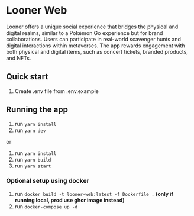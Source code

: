 # Looner Web 
Looner offers a unique social experience that bridges the physical and digital realms, similar to a Pokémon Go experience but for brand collaborations. Users can participate in real-world scavenger hunts and digital interactions within metaverses. The app rewards engagement with both physical and digital items, such as concert tickets, branded products, and NFTs.

## Quick start

1. Create .env file from .env.example

## Running the app

1. run `yarn install`
2. run `yarn dev`

or

1. run `yarn install`
2. run `yarn build`
3. run `yarn start`

### Optional setup using docker

1. run `docker build -t looner-web:latest -f Dockerfile .` **(only if running local, prod use ghcr image instead)**
1. run `docker-compose up -d`
